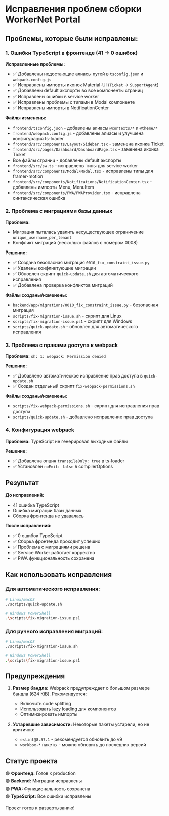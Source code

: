 # Исправления проблем сборки WorkerNet Portal

## Проблемы, которые были исправлены:

### 1. Ошибки TypeScript в фронтенде (41 → 0 ошибок)

**Исправленные проблемы:**
- ✅ Добавлены недостающие алиасы путей в `tsconfig.json` и `webpack.config.js`
- ✅ Исправлены импорты иконок Material-UI (`Ticket` → `SupportAgent`)
- ✅ Добавлены default экспорты во все компоненты страниц
- ✅ Исправлены ошибки в service worker
- ✅ Исправлены проблемы с типами в Modal компоненте
- ✅ Исправлены импорты в NotificationCenter

**Файлы изменены:**
- `frontend/tsconfig.json` - добавлены алиасы `@contexts/*` и `@theme/*`
- `frontend/webpack.config.js` - добавлены алиасы и улучшена конфигурация ts-loader
- `frontend/src/components/Layout/Sidebar.tsx` - заменена иконка Ticket
- `frontend/src/pages/Dashboard/DashboardPage.tsx` - заменена иконка Ticket
- Все файлы страниц - добавлены default экспорты
- `frontend/src/sw.ts` - исправлены типы для service worker
- `frontend/src/components/Modal/Modal.tsx` - исправлены типы для framer-motion
- `frontend/src/components/Notifications/NotificationCenter.tsx` - добавлены импорты Menu, MenuItem
- `frontend/src/components/PWA/PWAProvider.tsx` - исправлена синтаксическая ошибка

### 2. Проблема с миграциями базы данных

**Проблема:** 
- Миграция пыталась удалить несуществующее ограничение `unique_username_per_tenant`
- Конфликт миграций (несколько файлов с номером 0008)

**Решение:**
- ✅ Создана безопасная миграция `0010_fix_constraint_issue.py`
- ✅ Удалены конфликтующие миграции
- ✅ Обновлен скрипт `quick-update.sh` для автоматического исправления
- ✅ Добавлена проверка конфликтов миграций

**Файлы созданы/изменены:**
- `backend/app/migrations/0010_fix_constraint_issue.py` - безопасная миграция
- `scripts/fix-migration-issue.sh` - скрипт для Linux
- `scripts/fix-migration-issue.ps1` - скрипт для Windows
- `scripts/quick-update.sh` - обновлен для автоматического исправления

### 3. Проблема с правами доступа к webpack

**Проблема:** `sh: 1: webpack: Permission denied`

**Решение:**
- ✅ Добавлено автоматическое исправление прав доступа в `quick-update.sh`
- ✅ Создан отдельный скрипт `fix-webpack-permissions.sh`

**Файлы созданы/изменены:**
- `scripts/fix-webpack-permissions.sh` - скрипт для исправления прав доступа
- `scripts/quick-update.sh` - добавлено исправление прав доступа

### 4. Конфигурация webpack

**Проблема:** TypeScript не генерировал выходные файлы

**Решение:**
- ✅ Добавлена опция `transpileOnly: true` в ts-loader
- ✅ Установлен `noEmit: false` в compilerOptions

## Результат

**До исправлений:**
- 41 ошибка TypeScript
- Ошибка миграции базы данных
- Сборка фронтенда не удавалась

**После исправлений:**
- ✅ 0 ошибок TypeScript
- ✅ Сборка фронтенда проходит успешно
- ✅ Проблема с миграциями решена
- ✅ Service Worker работает корректно
- ✅ PWA функциональность сохранена

## Как использовать исправления

### Для автоматического исправления:
```bash
# Linux/macOS
./scripts/quick-update.sh

# Windows PowerShell
.\scripts\fix-migration-issue.ps1
```

### Для ручного исправления миграций:
```bash
# Linux/macOS
./scripts/fix-migration-issue.sh

# Windows PowerShell
.\scripts\fix-migration-issue.ps1
```

## Предупреждения

1. **Размер бандла:** Webpack предупреждает о большом размере бандла (624 KiB). Рекомендуется:
   - Включить code splitting
   - Использовать lazy loading для компонентов
   - Оптимизировать импорты

2. **Устаревшие зависимости:** Некоторые пакеты устарели, но не критично:
   - `eslint@8.57.1` - рекомендуется обновить до v9
   - `workbox-*` пакеты - можно обновить до последних версий

## Статус проекта

🟢 **Фронтенд:** Готов к production  
🟢 **Backend:** Миграции исправлены  
🟢 **PWA:** Функциональность сохранена  
🟢 **TypeScript:** Все ошибки исправлены  

Проект готов к развертыванию!
